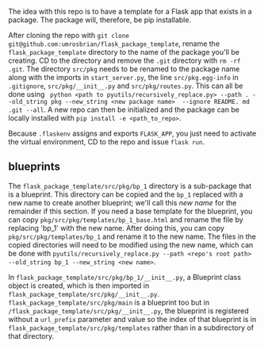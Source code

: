 The idea with this repo is to have a template for a Flask app that exists in a package.  The package will, therefore, be pip installable.

After cloning the repo with `git clone git@github.com:umrosbrian/flask_package_template`, rename the `flask_package_template` directory to the name of the package you'll be creating.  CD to the directory and remove the `.git` directory with `rm -rf .git`.  The directory `src/pkg` needs to be renamed to the package name along with the imports in `start_server.py`, the line `src/pkg.egg-info` in `.gitignore`, `src/pkg/__init__.py` and `src/pkg/routes.py`.  This can all be done using ` python <path to pyutils/recursively_replace.py> --path . --old_string pkg --new_string <new package name> 
--ignore README. md .git --all`. A new repo can then be initialized and the package can be locally installed with `pip install -e <path_to_repo>`.

Because `.flaskenv` assigns and exports `FLASK_APP`, you just need to activate the virtual environment, CD to the repo and issue `flask run`.

## blueprints

The `flask_package_template/src/pkg/bp_1` directory is a sub-package that is a blueprint.  This directory can be copied and the `bp_1` replaced with a new name to create another blueprint; we'll call this *new name* for the remainder if this section.  If you need a base template for the blueprint, you can copy `pkg/src/pkg/templates/bp_1_base.html` and rename the file by replacing 'bp_1' with the new name.  After doing this, you can copy `pkg/src/pkg/templates/bp_1` and rename it to the new name.  The files in the copied directories will need to be modified using the 
new name, which can be done with `pyutils/recursively_replace.py --path <repo's root path> --old_string bp_1 --new_string <new name>`.

In `flask_package_template/src/pkg/bp_1/__init__.py`, a Blueprint class object is created, which is then imported in `flask_package_template/src/pkg/__init__.py`.  `flask_package_template/src/pkg/main` is a blueprint too but in `/flask_package_template/src/pkg/__init__.py`, the blueprint is registered without a `url_prefix` parameter and value so the index of that blueprint is in `flask_package_template/src/pkg/templates` rather than in a subdirectory of that 
directory.